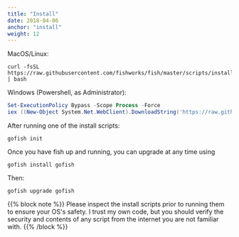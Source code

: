 ```yaml
---
title: "Install"
date: 2018-04-06
anchor: "install"
weight: 12
---
```


MacOS/Linux:

```
curl -fsSL https://raw.githubusercontent.com/fishworks/fish/master/scripts/install.sh | bash
```

Windows (Powershell, as Administrator):

```powershell
Set-ExecutionPolicy Bypass -Scope Process -Force
iex ((New-Object System.Net.WebClient).DownloadString('https://raw.githubusercontent.com/fishworks/fish/master/scripts/install.ps1'))
```

After running one of the install scripts:

```
gofish init
```

Once you have fish up and running, you can upgrade at any time using

```
gofish install gofish
```

Then:

```
gofish upgrade gofish
```

{{% block note %}}
Please inspect the install scripts prior to running them to ensure your OS's safety. I trust my own code, but you should verify the security and contents of any script from the internet you are not familiar with.
{{% /block %}}
